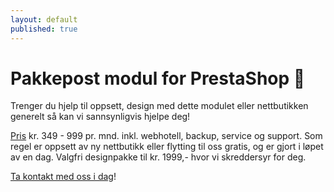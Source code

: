 ```yaml
---
layout: default
published: true
---
```


# Pakkepost modul for PrestaShop 🚀

Trenger du hjelp til oppsett, design med dette modulet eller nettbutikken generelt så kan vi sannsynligvis hjelpe deg!

[Pris] kr. 349 - 999 pr. mnd. inkl. webhotell, backup, service og support. Som regel er oppsett av ny nettbutikk eller flytting til oss gratis, og er gjort i løpet av en dag. Valgfri designpakke til kr. 1999,- hvor vi skreddersyr for deg.

[Ta kontakt med oss i dag]!

[KomplettNettbutikk]: https://www.komplettnettbutikk.no
[Ta kontakt med oss i dag]:  https://www.komplettnettbutikk.no/#kontakt
[Pris]: https://www.komplettnettbutikk.no/priser-for-nokkelferdig-nettbutik/
